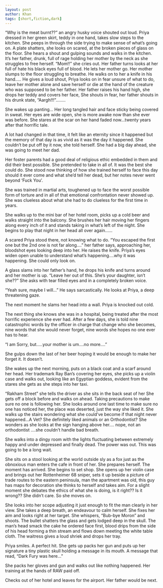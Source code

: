 ```yaml
---
layout: post
author: Khan
tags: [short,fiction,dark]
---
```


“Why is the meat burnt??” an angry husky voice shouted out loud. 
Priya dressed in her green skirt, teddy in one hand, takes slow steps to the kitchen. She peeps in through the side trying to make sense of what’s going on.
A plate shatters, she looks on scared, at the broken pieces of glass on the floor. She hears a shout and gulping sounds and walks in the kitchen. 
It’s her father, drunk, full of rage holding her mother by the neck as she struggles to free herself.
“Mom!!” she cries out. Her father turns looks at her full of hate his black eyes full of blood. He lets her mother go. Her mother slumps to the floor struggling to breathe. He walks on to her a knife in his hand.....
He gives a loud shout, Priya looks on in fear unsure of what to do, leave her mother alone and save herself or die at the hand of the creature who was supposed to be her father. Her father raises his hand high, she drops her teddy and covers her face,
She shouts in fear, her father shouts in his drunk state, “Aargh!!!”........
 
She wakes up panting... Her long tangled hair and face sticky being covered in sweat. Her eyes are wide open, she is more awake now than she ever was before. She stares at the scar on her hand faded now...twenty years after that horrific tale. 
 
A lot had changed in that time, it felt like an eternity since it happened but the memory of that day is as vivid as it was the day it happened. She couldn’t be put off by it now, she told herself. She had a big day ahead, she was going to meet her dad.
 
Her foster parents had a good deal of religious ethic embedded in them and did their best possible.
She pretended to take in all of. It was the best she could do. She stood now thinking of how she trained herself to face this day should it ever come and what she’d tell her dead, but her notes never went beyond ‘Fuck You’.
 
She was trained in martial arts, toughened up to face the worst possible form of torture and in all of that emotional confrontation never showed up. She was clueless about what she had to do clueless for the first time in years.
 
She walks up to the mini bar of her hotel room, picks up a cold beer and walks straight into the balcony. She brushes her hair moving her fingers along every inch of it and stands taking in what’s left of the night. She begins to play that night in her head all over again......
 
A scared Priya stood there, not knowing what to do.
“You escaped the first one but the 2nd one is not far along....” her father says, approaching her, bloodshot eyes looking deep into her. He raises the knife. Priya’s eyes widen open unable to understand what’s happening....why it was happening. She could only look on.
 
A glass slams into her father’s hand, he drops his knife and turns around and her mother is up. 
“Leave her out of this. She’s your daughter, isn’t she??” She asks with tear filled eyes and in a completely broken voice.
 
“Yeah sure, maybe I will...” He says sarcastically. He looks at Priya, a deep threatening gaze. 
 
The next moment he slams her head into a wall. Priya is knocked out cold. 
 
The next thing she knows she was in a hospital, being treated after the most horrific experience she ever had. After a few days, she is told nine catastrophic words by the officer in charge that change who she becomes, nine words that she would never forget, nine words she hopes no one ever has to hear.
 
“I am Sorry, but.....your mother is um....no more....”
 
 
 
She gulps down the last of her beer hoping it would be enough to make her forget it. It doesn’t. 
 
She wakes up the next morning, puts on a black coat and a scarf around her head. Her trademark Ray Ban’s covering her eyes, she picks up a violin case and walks out, looking like an Egyptian goddess, evident from the stares she gets as she steps into her taxi.
 
“Rakham Street” she tells the driver as she sits in the back seat of her 
She gets off a block before and walks on ahead. Taking precautions to make sure no one is following her.
She looks around one last time to make sure no one has noticed her, the place was deserted, just the way she liked it. She walks up the stairs wondering what she could’ve become if that night never happened...A Vet? She definitely liked animals or an Orthodontist? She wonders as she looks at the sign hanging above her.... nope, not an orthodontist ....she couldn’t handle bad breath.
 
She walks into a dingy room with the lights fluctuating between extremely happy and under depressed and finally dead. The power was out. This was going to be a long wait.
 
She sits on a stool looking at the world outside sly as a fox just as the obnoxious man enters the cafe in front of her. She prepares herself. The moment has arrived. She begins to set shop. 
She opens up her violin case and brings out her Rottenheimer 68 sniper, sets it up beside a picture of trade routes to the eastern peninsula, man the apartment was old, this guy has maps for decoration she thinks to herself and takes aim. For a slight moment she debates the ethics of what she is doing, is it right?? Is it wrong?? She didn’t care. So she moves on.
 
She looks into her scope adjusting it just enough to fit the man clearly in her view. She takes a deep breath, an endeavour to calm herself. She fixes her aim and looks right at her target. She whispers, “Bub-bye Moron” and shoots. The bullet shatters the glass and gets lodged deep in the skull. The man’s head smack the cake he ordered face first, blood drips from the side of his head forming a thin stream and flows down meeting the white table cloth. The waitress gives a loud shriek and drops her tray.
 
Priya smiles. A perfect hit. She gets up packs her gun and puts up her signature a tiny plastic skull holding a message in its mouth. A message that read, “Dark Fury was here...”
 
She packs her gloves and gun and walks out like nothing happened. Her training at the hands of RAW paid off.
 
Checks out of her hotel and leaves for the airport.
 Her father would be next.